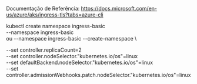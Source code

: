 Documentação de Referência:
https://docs.microsoft.com/en-us/azure/aks/ingress-tls?tabs=azure-cli


kubectl create namespace ingress-basic \
--namespace ingress-basic \
ou
--namespace ingress-basic --create-namespace \

--set controller.replicaCount=2 \
--set controller.nodeSelector."kubernetes\.io/os"=linux \
--set defaultBackend.nodeSelector."kubernetes\.io/os"=linux \
--set controller.admissionWebhooks.patch.nodeSelector."kubernetes\.io/os"=linux 

